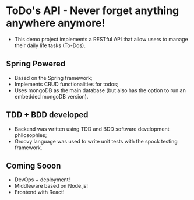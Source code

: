 # ToDo's API - Never forget anything anywhere anymore!
* This demo project implements a RESTful API that allow users to manage their daily life tasks (To-Dos).

## Spring Powered
* Based on the Spring framework;
* Implements CRUD functionalities for todos;
* Uses mongoDB as the main database (but also has the option to run an embedded mongoDB version).

## TDD + BDD developed
* Backend was written using TDD and BDD software development philosophies;
* Groovy language was used to write unit tests with the spock testing framework.

## Coming Sooon
* DevOps + deployment!
* Middleware based on Node.js!
* Frontend with React!


